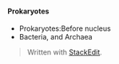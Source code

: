 #### Prokaryotes
 - Prokaryotes:Before nucleus
 - Bacteria, and Archaea


> Written with [StackEdit](https://stackedit.io/).
<!--stackedit_data:
eyJoaXN0b3J5IjpbLTE4MjM1MTcwOTUsNzMwOTk4MTE2XX0=
-->